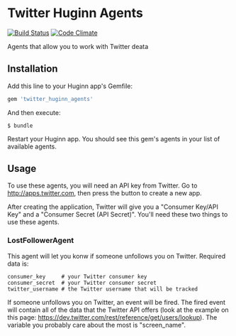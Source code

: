 # Twitter Huginn Agents

[![Build Status](https://travis-ci.org/darrencauthon/twitter_huginn_agents.png)](https://travis-ci.org/darrencauthon/twitter_huginn_agents)
[![Code Climate](https://codeclimate.com/github/darrencauthon/twitter_huginn_agents.png)](https://codeclimate.com/github/darrencauthon/twitter_huginn_agents)

Agents that allow you to work with Twitter deata

## Installation

Add this line to your Huginn app's Gemfile:

```ruby
gem 'twitter_huginn_agents'
```

And then execute:

    $ bundle

Restart your Huginn app.  You should see this gem's agents in your list of available agents.

## Usage

To use these agents, you will need an API key from Twitter.  Go to http://apps.twitter.com,
then press the button to create a new app.

After creating the application, Twitter will give you a "Consumer Key/API Key" and a
"Consumer Secret (API Secret)".  You'll need these two things to use these agents.

### LostFollowerAgent

This agent will let you konw if someone unfollows you on Twitter.  Required data is:

```
consumer_key     # your Twitter consumer key
consumer_secret  # your Twitter consumer secret
twitter_username # the Twitter username that will be tracked
```

If someone unfollows you on Twitter, an event will be fired.  The fired event will
contain all of the data that the Twitter API offers (look at the example on this
page: https://dev.twitter.com/rest/reference/get/users/lookup). The variable you
probably care about the most is "screen_name".
